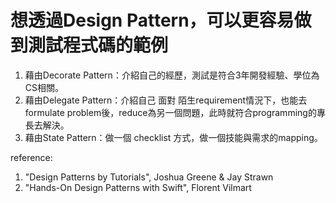 #  想透過Design Pattern，可以更容易做到測試程式碼的範例

1. 藉由Decorate Pattern：介紹自己的經歷，測試是符合3年開發經驗、學位為CS相關。
2. 藉由Delegate Pattern：介紹自己 面對 陌生requirement情況下，也能去formulate problem後，reduce為另一個問題，此時就符合programming的專長去解決。
3. 藉由State Pattern：做一個 checklist 方式，做一個技能與需求的mapping。

reference: 
1. "Design Patterns by Tutorials", Joshua Greene & Jay Strawn
2. "Hands-On Design Patterns with Swift", Florent Vilmart
